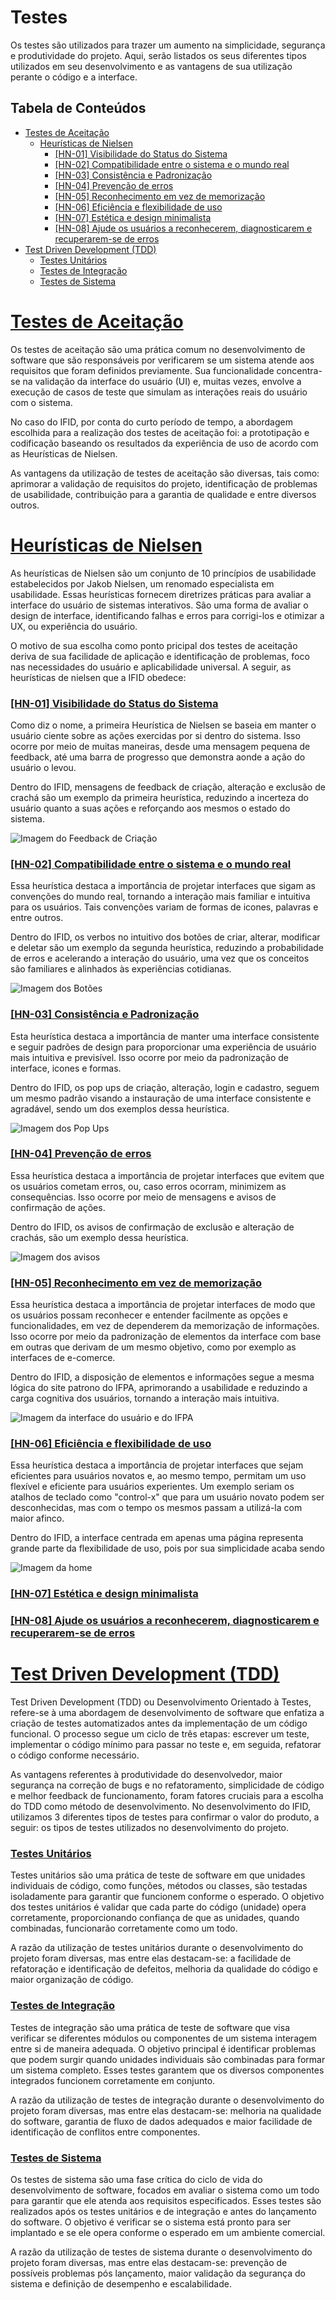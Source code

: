 # Testes

Os testes são utilizados para trazer um aumento na simplicidade, segurança e produtividade do projeto. Aqui, serão listados os seus diferentes tipos utilizados em seu desenvolvimento e as vantagens de sua utilização perante o código e a interface.

## Tabela de Conteúdos

- [Testes de Aceitação](#testes-de-aceitação)
  - [Heurísticas de Nielsen](#heurísticas-de-nielsen)
    - [[HN-01] Visibilidade do Status do Sistema](#hn-01-visibilidade-do-status-do-sistema)
    - [[HN-02] Compatibilidade entre o sistema e o mundo real](#hn-02-compatibilidade-entre-o-sistema-e-o-mundo-real)
    - [[HN-03] Consistência e Padronização](#hn-03-consistência-e-padronização)
    - [[HN-04] Prevenção de erros](#hn-04-prevenção-de-erros)
    - [[HN-05] Reconhecimento em vez de memorização](#hn-05-reconhecimento-em-vez-de-memorização)
    - [[HN-06] Eficiência e flexibilidade de uso](#hn-06-eficiência-e-flexibilidade-de-uso)
    - [[HN-07] Estética e design minimalista](#hn-07-estética-e-design-minimalista)
    - [[HN-08] Ajude os usuários a reconhecerem, diagnosticarem e recuperarem-se de erros](#hn-08-ajude-os-usuários-a-reconhecerem-diagnosticarem-e-recuperarem-se-de-erros)
- [Test Driven Development (TDD)](#test-driven-development-tdd)
  - [Testes Unitários](#testes-unitários)
  - [Testes de Integração](#testes-de-integração)
  - [Testes de Sistema](#testes-de-sistema)

# [Testes de Aceitação](#tabela-de-conteúdos)

Os testes de aceitação são uma prática comum no desenvolvimento de software que são responsáveis por verificarem se um sistema atende aos requisitos que foram definidos previamente. Sua funcionalidade concentra-se na validação da interface do usuário (UI) e, muitas vezes, envolve a execução de casos de teste que simulam as interações reais do usuário com o sistema.

No caso do IFID, por conta do curto período de tempo, a abordagem escolhida para a realização dos testes de aceitação foi: a prototipação e codificação baseando os resultados da experiência de uso de acordo com as Heurísticas de Nielsen.

As vantagens da utilização de testes de aceitação são diversas, tais como: aprimorar a validação de requisitos do projeto, identificação de problemas de usabilidade, contribuição para a garantia de qualidade e entre diversos outros.


# [Heurísticas de Nielsen](#tabela-de-conteúdos)

As heurísticas de Nielsen são um conjunto de 10 princípios de usabilidade estabelecidos por Jakob Nielsen, um renomado especialista em usabilidade. Essas heurísticas fornecem diretrizes práticas para avaliar a interface do usuário de sistemas interativos. São uma forma de avaliar o design de interface, identificando falhas e erros para corrigi-los e otimizar a UX, ou experiência do usuário.

O motivo de sua escolha como ponto pricipal dos testes de aceitação deriva de sua facilidade de aplicação e identificação de problemas, foco nas necessidades do usuário e aplicabilidade universal. A seguir, as heurísticas de nielsen que a IFID obedece:

### [[HN-01] Visibilidade do Status do Sistema](#tabela-de-conteúdos)

Como diz o nome, a primeira Heurística de Nielsen se baseia em manter o usuário ciente sobre as ações exercidas por si dentro do sistema. Isso ocorre por meio de muitas maneiras, desde uma mensagem pequena de feedback, até uma barra de progresso que demonstra aonde a ação do usuário o levou. 

Dentro do IFID, mensagens de feedback de criação, alteração e exclusão de crachá são um exemplo da primeira heurística, reduzindo a incerteza do usuário quanto a suas ações e reforçando aos mesmos o estado do sistema.

![Imagem do Feedback de Criação]()

### [[HN-02] Compatibilidade entre o sistema e o mundo real](#tabela-de-conteúdos)

Essa heurística destaca a importância de projetar interfaces que sigam as convenções do mundo real, tornando a interação mais familiar e intuitiva para os usuários. Tais convenções variam de formas de icones, palavras e entre outros. 

Dentro do IFID, os verbos no intuitivo dos botões de criar, alterar, modificar e deletar são um exemplo da segunda heurística, reduzindo a probabilidade de erros e acelerando a interação do usuário, uma vez que os conceitos são familiares e alinhados às experiências cotidianas.

![Imagem dos Botões]()

### [[HN-03] Consistência e Padronização](#tabela-de-conteúdos)

Esta heurística destaca a importância de manter uma interface consistente e seguir padrões de design para proporcionar uma experiência de usuário mais intuitiva e previsível. Isso ocorre por meio da padronização de interface, icones e formas.

Dentro do IFID, os pop ups de criação, alteração, login e cadastro, seguem um mesmo padrão visando a instauração de uma interface consistente e agradável, sendo um dos exemplos dessa heurística. 

![Imagem dos Pop Ups]()

### [[HN-04] Prevenção de erros](#tabela-de-conteúdos)

Essa heurística destaca a importância de projetar interfaces que evitem que os usuários cometam erros, ou, caso erros ocorram, minimizem as consequências. Isso ocorre por meio de mensagens e avisos de confirmação de ações.

Dentro do IFID, os avisos de confirmação de exclusão e alteração de crachás, são um exemplo dessa heurística.

![Imagem dos avisos]()

### [[HN-05] Reconhecimento em vez de memorização](#tabela-de-conteúdos)

Essa heurística destaca a importância de projetar interfaces de modo que os usuários possam reconhecer e entender facilmente as opções e funcionalidades, em vez de dependerem da memorização de informações. Isso ocorre por meio da padronização de elementos da interface com base em outras que derivam de um mesmo objetivo, como por exemplo as interfaces de e-comerce.

Dentro do IFID, a disposição de elementos e informações segue a mesma lógica do site patrono do IFPA, aprimorando a usabilidade e reduzindo a carga cognitiva dos usuários, tornando a interação mais intuitiva.

![Imagem da interface do usuário e do IFPA]()

### [[HN-06] Eficiência e flexibilidade de uso](#tabela-de-conteúdos)

Essa heurística destaca a importância de projetar interfaces que sejam eficientes para usuários novatos e, ao mesmo tempo, permitam um uso flexível e eficiente para usuários experientes. Um exemplo seriam os atalhos de teclado como "control-x" que para um usuário novato podem ser desconhecidas, mas com o tempo os mesmos passam a utilizá-la com maior afinco.

Dentro do IFID, a interface centrada em apenas uma página representa grande parte da flexibilidade de uso, pois por sua simplicidade acaba sendo 

![Imagem da home]()

### [[HN-07] Estética e design minimalista](#tabela-de-conteúdos)

### [[HN-08] Ajude os usuários a reconhecerem, diagnosticarem e recuperarem-se de erros](#tabela-de-conteúdos)

# [Test Driven Development (TDD)](#tabela-de-conteúdos)

Test Driven Development (TDD) ou Desenvolvimento Orientado à Testes, refere-se à uma abordagem de desenvolvimento de software que enfatiza a criação de testes automatizados antes da implementação de um código funcional. O processo segue um ciclo de três etapas: escrever um teste, implementar o código mínimo para passar no teste e, em seguida, refatorar o código conforme necessário.

As vantagens referentes à produtividade do desenvolvedor, maior segurança na correção de bugs e no refatoramento, simplicidade de código e melhor feedback de funcionamento, foram fatores cruciais para a escolha do TDD como método de desenvolvimento. No desenvolvimento do IFID, utilizamos 3 diferentes tipos de testes para confirmar o valor do produto, a seguir: os tipos de testes utilizados no desenvolvimento do projeto.

### [Testes Unitários](#tabela-de-conteúdos)

Testes unitários são uma prática de teste de software em que unidades individuais de código, como funções, métodos ou classes, são testadas isoladamente para garantir que funcionem conforme o esperado. O objetivo dos testes unitários é validar que cada parte do código (unidade) opera corretamente, proporcionando confiança de que as unidades, quando combinadas, funcionarão corretamente como um todo.

A razão da utilização de testes unitários durante o desenvolvimento do projeto foram diversas, mas entre elas destacam-se: a facilidade de refatoração e identificação de defeitos, melhoria da qualidade do código e maior organização de código.

### [Testes de Integração](#tabela-de-conteúdos)

Testes de integração são uma prática de teste de software que visa verificar se diferentes módulos ou componentes de um sistema interagem entre si de maneira adequada. O objetivo principal é identificar problemas que podem surgir quando unidades individuais são combinadas para formar um sistema completo. Esses testes garantem que os diversos componentes integrados funcionem corretamente em conjunto.

A razão da utilização de testes de integração durante o desenvolvimento do projeto foram diversas, mas entre elas destacam-se: melhoria na qualidade do software, garantia de fluxo de dados adequados e maior facilidade de identificação de conflitos entre componentes.

### [Testes de Sistema](#tabela-de-conteúdos)

Os testes de sistema são uma fase crítica do ciclo de vida do desenvolvimento de software, focados em avaliar o sistema como um todo para garantir que ele atenda aos requisitos especificados. Esses testes são realizados após os testes unitários e de integração e antes do lançamento do software. O objetivo é verificar se o sistema está pronto para ser implantado e se ele opera conforme o esperado em um ambiente comercial.

A razão da utilização de testes de sistema durante o desenvolvimento do projeto foram diversas, mas entre elas destacam-se: prevenção de possíveis problemas pós lançamento, maior validação da segurança do sistema e definição de desempenho e escalabilidade.
